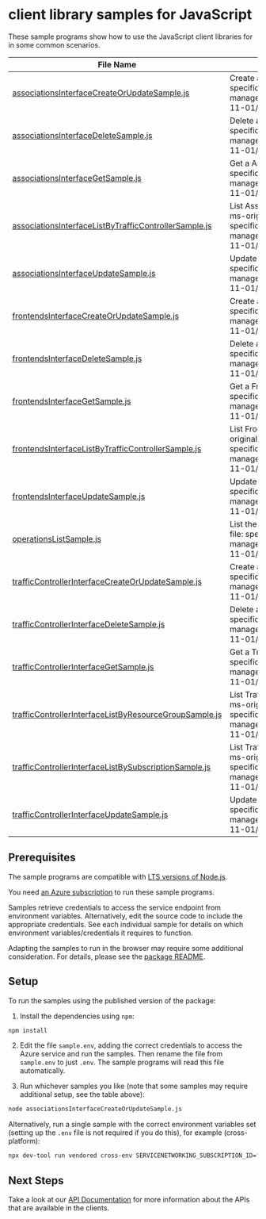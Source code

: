 # client library samples for JavaScript

These sample programs show how to use the JavaScript client libraries for in some common scenarios.

| **File Name**                                                                                                 | **Description**                                                                                                                                                                                                |
| ------------------------------------------------------------------------------------------------------------- | -------------------------------------------------------------------------------------------------------------------------------------------------------------------------------------------------------------- |
| [associationsInterfaceCreateOrUpdateSample.js][associationsinterfacecreateorupdatesample]                     | Create a Association x-ms-original-file: specification/servicenetworking/resource-manager/Microsoft.ServiceNetworking/stable/2023-11-01/examples/AssociationPut.json                                           |
| [associationsInterfaceDeleteSample.js][associationsinterfacedeletesample]                                     | Delete a Association x-ms-original-file: specification/servicenetworking/resource-manager/Microsoft.ServiceNetworking/stable/2023-11-01/examples/AssociationDelete.json                                        |
| [associationsInterfaceGetSample.js][associationsinterfacegetsample]                                           | Get a Association x-ms-original-file: specification/servicenetworking/resource-manager/Microsoft.ServiceNetworking/stable/2023-11-01/examples/AssociationGet.json                                              |
| [associationsInterfaceListByTrafficControllerSample.js][associationsinterfacelistbytrafficcontrollersample]   | List Association resources by TrafficController x-ms-original-file: specification/servicenetworking/resource-manager/Microsoft.ServiceNetworking/stable/2023-11-01/examples/AssociationsGet.json               |
| [associationsInterfaceUpdateSample.js][associationsinterfaceupdatesample]                                     | Update a Association x-ms-original-file: specification/servicenetworking/resource-manager/Microsoft.ServiceNetworking/stable/2023-11-01/examples/AssociationPatch.json                                         |
| [frontendsInterfaceCreateOrUpdateSample.js][frontendsinterfacecreateorupdatesample]                           | Create a Frontend x-ms-original-file: specification/servicenetworking/resource-manager/Microsoft.ServiceNetworking/stable/2023-11-01/examples/FrontendPut.json                                                 |
| [frontendsInterfaceDeleteSample.js][frontendsinterfacedeletesample]                                           | Delete a Frontend x-ms-original-file: specification/servicenetworking/resource-manager/Microsoft.ServiceNetworking/stable/2023-11-01/examples/FrontendDelete.json                                              |
| [frontendsInterfaceGetSample.js][frontendsinterfacegetsample]                                                 | Get a Frontend x-ms-original-file: specification/servicenetworking/resource-manager/Microsoft.ServiceNetworking/stable/2023-11-01/examples/FrontendGet.json                                                    |
| [frontendsInterfaceListByTrafficControllerSample.js][frontendsinterfacelistbytrafficcontrollersample]         | List Frontend resources by TrafficController x-ms-original-file: specification/servicenetworking/resource-manager/Microsoft.ServiceNetworking/stable/2023-11-01/examples/FrontendsGet.json                     |
| [frontendsInterfaceUpdateSample.js][frontendsinterfaceupdatesample]                                           | Update a Frontend x-ms-original-file: specification/servicenetworking/resource-manager/Microsoft.ServiceNetworking/stable/2023-11-01/examples/FrontendPatch.json                                               |
| [operationsListSample.js][operationslistsample]                                                               | List the operations for the provider x-ms-original-file: specification/servicenetworking/resource-manager/Microsoft.ServiceNetworking/stable/2023-11-01/examples/OperationsList.json                           |
| [trafficControllerInterfaceCreateOrUpdateSample.js][trafficcontrollerinterfacecreateorupdatesample]           | Create a TrafficController x-ms-original-file: specification/servicenetworking/resource-manager/Microsoft.ServiceNetworking/stable/2023-11-01/examples/TrafficControllerPut.json                               |
| [trafficControllerInterfaceDeleteSample.js][trafficcontrollerinterfacedeletesample]                           | Delete a TrafficController x-ms-original-file: specification/servicenetworking/resource-manager/Microsoft.ServiceNetworking/stable/2023-11-01/examples/TrafficControllerDelete.json                            |
| [trafficControllerInterfaceGetSample.js][trafficcontrollerinterfacegetsample]                                 | Get a TrafficController x-ms-original-file: specification/servicenetworking/resource-manager/Microsoft.ServiceNetworking/stable/2023-11-01/examples/TrafficControllerGet.json                                  |
| [trafficControllerInterfaceListByResourceGroupSample.js][trafficcontrollerinterfacelistbyresourcegroupsample] | List TrafficController resources by resource group x-ms-original-file: specification/servicenetworking/resource-manager/Microsoft.ServiceNetworking/stable/2023-11-01/examples/TrafficControllersGet.json      |
| [trafficControllerInterfaceListBySubscriptionSample.js][trafficcontrollerinterfacelistbysubscriptionsample]   | List TrafficController resources by subscription ID x-ms-original-file: specification/servicenetworking/resource-manager/Microsoft.ServiceNetworking/stable/2023-11-01/examples/TrafficControllersGetList.json |
| [trafficControllerInterfaceUpdateSample.js][trafficcontrollerinterfaceupdatesample]                           | Update a TrafficController x-ms-original-file: specification/servicenetworking/resource-manager/Microsoft.ServiceNetworking/stable/2023-11-01/examples/TrafficControllerPatch.json                             |

## Prerequisites

The sample programs are compatible with [LTS versions of Node.js](https://github.com/nodejs/release#release-schedule).

You need [an Azure subscription][freesub] to run these sample programs.

Samples retrieve credentials to access the service endpoint from environment variables. Alternatively, edit the source code to include the appropriate credentials. See each individual sample for details on which environment variables/credentials it requires to function.

Adapting the samples to run in the browser may require some additional consideration. For details, please see the [package README][package].

## Setup

To run the samples using the published version of the package:

1. Install the dependencies using `npm`:

```bash
npm install
```

2. Edit the file `sample.env`, adding the correct credentials to access the Azure service and run the samples. Then rename the file from `sample.env` to just `.env`. The sample programs will read this file automatically.

3. Run whichever samples you like (note that some samples may require additional setup, see the table above):

```bash
node associationsInterfaceCreateOrUpdateSample.js
```

Alternatively, run a single sample with the correct environment variables set (setting up the `.env` file is not required if you do this), for example (cross-platform):

```bash
npx dev-tool run vendored cross-env SERVICENETWORKING_SUBSCRIPTION_ID="<servicenetworking subscription id>" SERVICENETWORKING_RESOURCE_GROUP="<servicenetworking resource group>" node associationsInterfaceCreateOrUpdateSample.js
```

## Next Steps

Take a look at our [API Documentation][apiref] for more information about the APIs that are available in the clients.

[associationsinterfacecreateorupdatesample]: https://github.com/Azure/azure-sdk-for-js/blob/main/sdk/servicenetworking/arm-servicenetworking/samples/v1/javascript/associationsInterfaceCreateOrUpdateSample.js
[associationsinterfacedeletesample]: https://github.com/Azure/azure-sdk-for-js/blob/main/sdk/servicenetworking/arm-servicenetworking/samples/v1/javascript/associationsInterfaceDeleteSample.js
[associationsinterfacegetsample]: https://github.com/Azure/azure-sdk-for-js/blob/main/sdk/servicenetworking/arm-servicenetworking/samples/v1/javascript/associationsInterfaceGetSample.js
[associationsinterfacelistbytrafficcontrollersample]: https://github.com/Azure/azure-sdk-for-js/blob/main/sdk/servicenetworking/arm-servicenetworking/samples/v1/javascript/associationsInterfaceListByTrafficControllerSample.js
[associationsinterfaceupdatesample]: https://github.com/Azure/azure-sdk-for-js/blob/main/sdk/servicenetworking/arm-servicenetworking/samples/v1/javascript/associationsInterfaceUpdateSample.js
[frontendsinterfacecreateorupdatesample]: https://github.com/Azure/azure-sdk-for-js/blob/main/sdk/servicenetworking/arm-servicenetworking/samples/v1/javascript/frontendsInterfaceCreateOrUpdateSample.js
[frontendsinterfacedeletesample]: https://github.com/Azure/azure-sdk-for-js/blob/main/sdk/servicenetworking/arm-servicenetworking/samples/v1/javascript/frontendsInterfaceDeleteSample.js
[frontendsinterfacegetsample]: https://github.com/Azure/azure-sdk-for-js/blob/main/sdk/servicenetworking/arm-servicenetworking/samples/v1/javascript/frontendsInterfaceGetSample.js
[frontendsinterfacelistbytrafficcontrollersample]: https://github.com/Azure/azure-sdk-for-js/blob/main/sdk/servicenetworking/arm-servicenetworking/samples/v1/javascript/frontendsInterfaceListByTrafficControllerSample.js
[frontendsinterfaceupdatesample]: https://github.com/Azure/azure-sdk-for-js/blob/main/sdk/servicenetworking/arm-servicenetworking/samples/v1/javascript/frontendsInterfaceUpdateSample.js
[operationslistsample]: https://github.com/Azure/azure-sdk-for-js/blob/main/sdk/servicenetworking/arm-servicenetworking/samples/v1/javascript/operationsListSample.js
[trafficcontrollerinterfacecreateorupdatesample]: https://github.com/Azure/azure-sdk-for-js/blob/main/sdk/servicenetworking/arm-servicenetworking/samples/v1/javascript/trafficControllerInterfaceCreateOrUpdateSample.js
[trafficcontrollerinterfacedeletesample]: https://github.com/Azure/azure-sdk-for-js/blob/main/sdk/servicenetworking/arm-servicenetworking/samples/v1/javascript/trafficControllerInterfaceDeleteSample.js
[trafficcontrollerinterfacegetsample]: https://github.com/Azure/azure-sdk-for-js/blob/main/sdk/servicenetworking/arm-servicenetworking/samples/v1/javascript/trafficControllerInterfaceGetSample.js
[trafficcontrollerinterfacelistbyresourcegroupsample]: https://github.com/Azure/azure-sdk-for-js/blob/main/sdk/servicenetworking/arm-servicenetworking/samples/v1/javascript/trafficControllerInterfaceListByResourceGroupSample.js
[trafficcontrollerinterfacelistbysubscriptionsample]: https://github.com/Azure/azure-sdk-for-js/blob/main/sdk/servicenetworking/arm-servicenetworking/samples/v1/javascript/trafficControllerInterfaceListBySubscriptionSample.js
[trafficcontrollerinterfaceupdatesample]: https://github.com/Azure/azure-sdk-for-js/blob/main/sdk/servicenetworking/arm-servicenetworking/samples/v1/javascript/trafficControllerInterfaceUpdateSample.js
[apiref]: https://docs.microsoft.com/javascript/api/@azure/arm-servicenetworking?view=azure-node-preview
[freesub]: https://azure.microsoft.com/free/
[package]: https://github.com/Azure/azure-sdk-for-js/tree/main/sdk/servicenetworking/arm-servicenetworking/README.md
